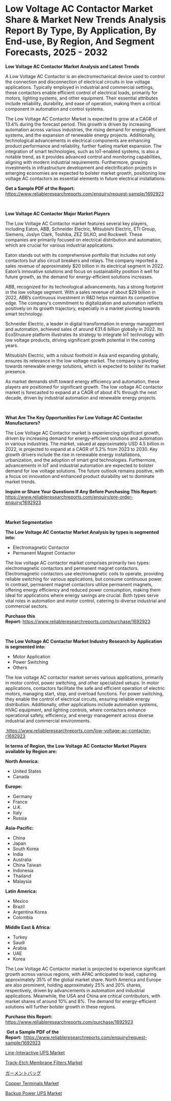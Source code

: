 <p><h1>Low Voltage AC Contactor Market Share & Market New Trends Analysis Report By Type, By Application, By End-use, By Region, And Segment Forecasts, 2025 - 2032</h1></p><p><strong>Low Voltage AC Contactor Market Analysis and Latest Trends</strong></p>
<p><p>A Low Voltage AC Contactor is an electromechanical device used to control the connection and disconnection of electrical circuits in low voltage applications. Typically employed in industrial and commercial settings, these contactors enable efficient control of electrical loads, primarily for motors, lighting systems, and other equipment. Their essential attributes include reliability, durability, and ease of operation, making them a critical component in automation and control systems.</p><p>The Low Voltage AC Contactor Market is expected to grow at a CAGR of 13.4% during the forecast period. This growth is driven by increasing automation across various industries, the rising demand for energy-efficient systems, and the expansion of renewable energy projects. Additionally, technological advancements in electrical components are enhancing product performance and reliability, further fueling market expansion. The integration of smart technologies, such as IoT-enabled systems, is also a notable trend, as it provides advanced control and monitoring capabilities, aligning with modern industrial requirements. Furthermore, growing investments in infrastructure development and electrification projects in emerging economies are expected to bolster market growth, positioning low voltage AC contactors as essential elements in future electrical installations.</p></p>
<p><strong>Get a Sample PDF of the Report:&nbsp;</strong> <a href="https://www.reliableresearchreports.com/enquiry/request-sample/1692923?utm_campaign=48&utm_medium=2&utm_source=Github&utm_content=ia&utm_term=27032025&utm_id=low-voltage-ac-contactor">https://www.reliableresearchreports.com/enquiry/request-sample/1692923</a></p>
<p>&nbsp;</p>
<p><strong>Low Voltage AC Contactor Major Market Players</strong></p>
<p><p>The Low Voltage AC Contactor market features several key players, including Eaton, ABB, Schneider Electric, Mitsubishi Electric, ETI Group, Siemens, Joslyn Clark, Toshiba, ZEZ SILKO, and Rockwell. These companies are primarily focused on electrical distribution and automation, which are crucial for various industrial applications.</p><p>Eaton stands out with its comprehensive portfolio that includes not only contactors but also circuit breakers and relays. The company reported a sales revenue of approximately $20 billion in its electrical segment in 2022. Eaton’s innovative solutions and focus on sustainability position it well for future growth, as the demand for energy-efficient solutions increases.</p><p>ABB, recognized for its technological advancements, has a strong footprint in the low voltage segment. With a sales revenue of about $29 billion in 2022, ABB’s continuous investment in R&D helps maintain its competitive edge. The company's commitment to digitalization and automation reflects positively on its growth trajectory, especially in a market pivoting towards smart technology.</p><p>Schneider Electric, a leader in digital transformation in energy management and automation, achieved sales of around €31.6 billion globally in 2022. Its EcoStruxure platform illustrates its strategy to integrate IoT technology with low voltage products, driving significant growth potential in the coming years.</p><p>Mitsubishi Electric, with a robust foothold in Asia and expanding globally, ensures its relevance in the low voltage market. The company is pivoting towards renewable energy solutions, which is expected to bolster its market presence.</p><p>As market demands shift toward energy efficiency and automation, these players are positioned for significant growth. The low voltage AC contactor market is forecasted to expand at a CAGR of about 4% through the next decade, driven by industrial automation and renewable energy projects.</p></p>
<p>&nbsp;</p>
<p><strong>What Are The Key Opportunities For Low Voltage AC Contactor Manufacturers?</strong></p>
<p><p>The Low Voltage AC Contactor market is experiencing significant growth, driven by increasing demand for energy-efficient solutions and automation in various industries. The market, valued at approximately USD 4.5 billion in 2022, is projected to expand at a CAGR of 5.2% from 2023 to 2030. Key growth drivers include the rise in renewable energy installations, urbanization, and the adoption of smart grid technologies. Furthermore, advancements in IoT and industrial automation are expected to bolster demand for low voltage solutions. The future outlook remains positive, with a focus on innovation and enhanced product durability set to dominate market trends.</p></p>
<p><strong>Inquire or Share Your Questions If Any Before Purchasing This Report:</strong> <a href="https://www.reliableresearchreports.com/enquiry/pre-order-enquiry/1692923?utm_campaign=48&utm_medium=2&utm_source=Github&utm_content=ia&utm_term=27032025&utm_id=low-voltage-ac-contactor">https://www.reliableresearchreports.com/enquiry/pre-order-enquiry/1692923</a></p>
<p>&nbsp;</p>
<p><strong>Market Segmentation</strong></p>
<p><strong>The Low Voltage AC Contactor Market Analysis by types is segmented into:</strong></p>
<p><ul><li>Electromagnetic Contactor</li><li>Permanent Magnet Contactor</li></ul></p>
<p><p>The low voltage AC contactor market comprises primarily two types: electromagnetic contactors and permanent magnet contactors. Electromagnetic contactors use electromagnetic coils to operate, providing reliable switching for various applications, but consume continuous power. In contrast, permanent magnet contactors utilize permanent magnets, offering energy efficiency and reduced power consumption, making them ideal for applications where energy savings are crucial. Both types serve vital roles in automation and motor control, catering to diverse industrial and commercial sectors.</p></p>
<p><strong>Purchase this Report:&nbsp;</strong><a href="https://www.reliableresearchreports.com/purchase/1692923?utm_campaign=48&utm_medium=2&utm_source=Github&utm_content=ia&utm_term=27032025&utm_id=low-voltage-ac-contactor">https://www.reliableresearchreports.com/purchase/1692923</a></p>
<p>&nbsp;</p>
<p><strong>The Low Voltage AC Contactor Market Industry Research by Application is segmented into:</strong></p>
<p><ul><li>Motor Application</li><li>Power Switching</li><li>Others</li></ul></p>
<p><p>The low voltage AC contactor market serves various applications, primarily in motor control, power switching, and other specialized setups. In motor applications, contactors facilitate the safe and efficient operation of electric motors, managing start, stop, and overload functions. For power switching, they enable the control of electrical circuits, ensuring reliable energy distribution. Additionally, other applications include automation systems, HVAC equipment, and lighting controls, where contactors enhance operational safety, efficiency, and energy management across diverse industrial and commercial environments.</p></p>
<p><a href="https://www.reliableresearchreports.com/low-voltage-ac-contactor-r1692923?utm_campaign=48&utm_medium=2&utm_source=Github&utm_content=ia&utm_term=27032025&utm_id=low-voltage-ac-contactor">&nbsp;https://www.reliableresearchreports.com/low-voltage-ac-contactor-r1692923</a></p>
<p><strong>In terms of Region, the Low Voltage AC Contactor Market Players available by Region are:</strong></p>
<p>
    <p> <strong> North America: </strong>
        <ul>
            <li>United States</li>
            <li>Canada</li>
        </ul>
        </p> 
    <p> <strong> Europe: </strong>
        <ul>
            <li>Germany</li>
            <li>France</li>
            <li>U.K.</li>
            <li>Italy</li>
            <li>Russia</li>
        </ul>
        </p> 
    <p> <strong> Asia-Pacific: </strong>
        <ul>
            <li>China</li>
            <li>Japan</li>
            <li>South Korea</li>
            <li>India</li>
            <li>Australia</li>
            <li>China Taiwan</li>
            <li>Indonesia</li>
            <li>Thailand</li>
            <li>Malaysia</li>
        </ul>
        </p> 
    <p> <strong> Latin America: </strong>
        <ul>
            <li>Mexico</li>
            <li>Brazil</li>
            <li>Argentina Korea</li>
            <li>Colombia</li>
        </ul>
        </p> 
    <p> <strong> Middle East & Africa: </strong>
        <ul>
            <li>Turkey</li>
            <li>Saudi</li>
            <li>Arabia</li>
            <li>UAE</li>
            <li>Korea</li>
        </ul>
    </p>
    </p>
<p><p>The Low Voltage AC Contactor market is projected to experience significant growth across various regions, with APAC anticipated to lead, capturing approximately 35% of the global market share. North America and Europe are also prominent, holding approximately 25% and 20% shares, respectively, driven by advancements in automation and industrial applications. Meanwhile, the USA and China are critical contributors, with market shares of around 10% and 8%. The demand for energy-efficient solutions will further bolster growth in these regions.</p></p>
<p><strong>Purchase this Report: </strong><a href="https://www.reliableresearchreports.com/purchase/1692923?utm_campaign=48&utm_medium=2&utm_source=Github&utm_content=ia&utm_term=27032025&utm_id=low-voltage-ac-contactor">https://www.reliableresearchreports.com/purchase/1692923</a></p>
<p>&nbsp;<strong>Get a Sample PDF of the Report:&nbsp;&nbsp;</strong><a href="https://www.reliableresearchreports.com/enquiry/request-sample/1692923?utm_campaign=48&utm_medium=2&utm_source=Github&utm_content=ia&utm_term=27032025&utm_id=low-voltage-ac-contactor">https://www.reliableresearchreports.com/enquiry/request-sample/1692923</a></p>
<p><strong></strong></p>
<p><p><a href="https://github.com/hutchkloor4x/Market-Research-Report-List-1/blob/main/line-interactive-ups-market.md?utm_campaign=48&utm_medium=2&utm_source=Github&utm_content=ia&utm_term=27032025&utm_id=low-voltage-ac-contactor">Line-Interactive UPS Market</a></p><p><a href="https://github.com/lalkobrinarb/Market-Research-Report-List-1/blob/main/track-etch-membrane-filters-market.md?utm_campaign=48&utm_medium=2&utm_source=Github&utm_content=ia&utm_term=27032025&utm_id=low-voltage-ac-contactor">Track-Etch Membrane Filters Market</a></p><p><a href="https://github.com/lababdou/Market-Research-Report-List-7/blob/main/391229149605.md?utm_campaign=48&utm_medium=2&utm_source=Github&utm_content=ia&utm_term=27032025&utm_id=low-voltage-ac-contactor">ガーメントバッグ</a></p><p><a href="https://github.com/berkemiars2j/Market-Research-Report-List-1/blob/main/copper-terminals-market.md?utm_campaign=48&utm_medium=2&utm_source=Github&utm_content=ia&utm_term=27032025&utm_id=low-voltage-ac-contactor">Copper Terminals Market</a></p><p><a href="https://github.com/variothonia/Market-Research-Report-List-1/blob/main/backup-power-ups-market.md?utm_campaign=48&utm_medium=2&utm_source=Github&utm_content=ia&utm_term=27032025&utm_id=low-voltage-ac-contactor">Backup Power UPS Market</a></p></p>